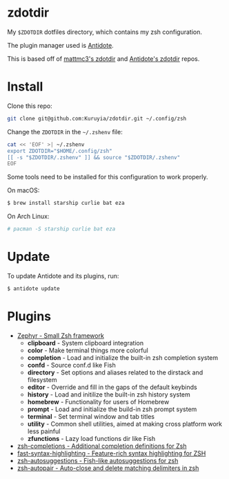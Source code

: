 # zdotdir

My `$ZDOTDIR` dotfiles directory, which contains my zsh configuration.

The plugin manager used is [Antidote](https://github.com/mattmc3/antidote/).

This is based off of [mattmc3's zdotdir](https://github.com/mattmc3/zdotdir) and [Antidote's zdotdir](https://github.com/getantidote/zdotdir) repos.

# Install

Clone this repo:

```sh
git clone git@github.com:Kuruyia/zdotdir.git ~/.config/zsh
```

Change the `ZDOTDIR` in the `~/.zshenv` file:

```sh
cat << 'EOF' >| ~/.zshenv
export ZDOTDIR="$HOME/.config/zsh"
[[ -s "$ZDOTDIR/.zshenv" ]] && source "$ZDOTDIR/.zshenv"
EOF
```

Some tools need to be installed for this configuration to work properly.

On macOS:

```sh
$ brew install starship curlie bat eza
```

On Arch Linux:

```sh
# pacman -S starship curlie bat eza
```

# Update

To update Antidote and its plugins, run:

```sh
$ antidote update
```

# Plugins
- [Zephyr - Small Zsh framework](https://github.com/mattmc3/zephyr)
    - **clipboard** - System clipboard integration
    - **color** - Make terminal things more colorful
    - **completion** - Load and initialize the built-in zsh completion system
    - **confd** - Source conf.d like Fish
    - **directory** - Set options and aliases related to the dirstack and filesystem
    - **editor** - Override and fill in the gaps of the default keybinds
    - **history** - Load and initilize the built-in zsh history system
    - **homebrew** - Functionality for users of Homebrew
    - **prompt** - Load and initialize the build-in zsh prompt system
    - **terminal** - Set terminal window and tab titles
    - **utility** - Common shell utilities, aimed at making cross platform work less painful
    - **zfunctions** - Lazy load functions dir like Fish
- [zsh-completions - Additional completion definitions for Zsh](https://github.com/zsh-users/zsh-completions)
- [fast-syntax-highlighting - Feature-rich syntax highlighting for ZSH](https://github.com/zdharma-continuum/fast-syntax-highlighting)
- [zsh-autosuggestions - Fish-like autosuggestions for zsh](https://github.com/zsh-users/zsh-autosuggestions)
- [zsh-autopair - Auto-close and delete matching delimiters in zsh](https://github.com/hlissner/zsh-autopair)
